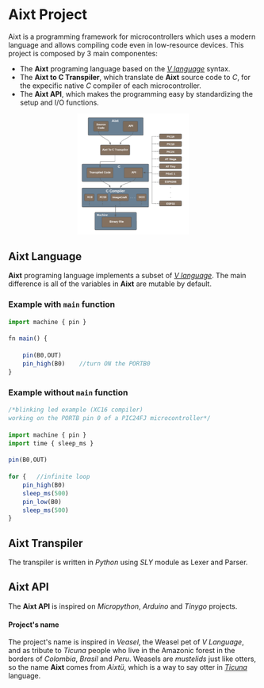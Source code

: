 # Aixt Project

Aixt is a programming framework for microcontrollers which uses a modern language and allows compiling code even in low-resource devices. This project is composed by 3 main componentes:

- The **Aixt** programing language based on the [_V language_](https://vlang.io/) syntax.
- The **Aixt to C Transpiler**, which translate de **Aixt** source code to _C_, for the expecific native _C_ compiler of each microcontroller.
- The **Aixt API**, which makes the programming easy by standardizing the setup and I/O functions.  

<div align="center">
<img src="/logo/Aixt_Diagram.png" width="45%" />
</div>

## Aixt Language

**Aixt** programing language implements a subset of [_V language_](https://vlang.io/). The main difference is all of the variables in **Aixt** are mutable by default.

### Example with `main` function
```javascript
import machine { pin }

fn main() {

    pin(B0,OUT)     
    pin_high(B0)    //turn ON the PORTB0
}
```

### Example without `main` function
```javascript
/*blinking led example (XC16 compiler)
working on the PORTB pin 0 of a PIC24FJ microcontroller*/

import machine { pin }
import time { sleep_ms }

pin(B0,OUT)

for {   //infinite loop
    pin_high(B0)
    sleep_ms(500)
    pin_low(B0)
    sleep_ms(500)
}
```

## Aixt Transpiler

The transpiler is written in _Python_ using _SLY_ module as Lexer and Parser.

## Aixt API

The **Aixt API** is inspired on _Micropython_, _Arduino_ and _Tinygo_ projects.


#### Project's name
The project's name is inspired in _Veasel_, the Weasel pet of _V Language_, and as tribute to _Ticuna_ people who live in the Amazonic forest in the borders of _Colombia_, _Brasil_ and _Peru_. Weasels are _mustelids_ just like otters, so the name **Aixt** comes from _Aixtü_, which is a way to say otter in [_Ticuna_](https://www.sil.org/system/files/reapdata/90/20/51/90205190508691852389084667097660892450/tca_Ticuna_Dictionary_2016_web.pdf) language.